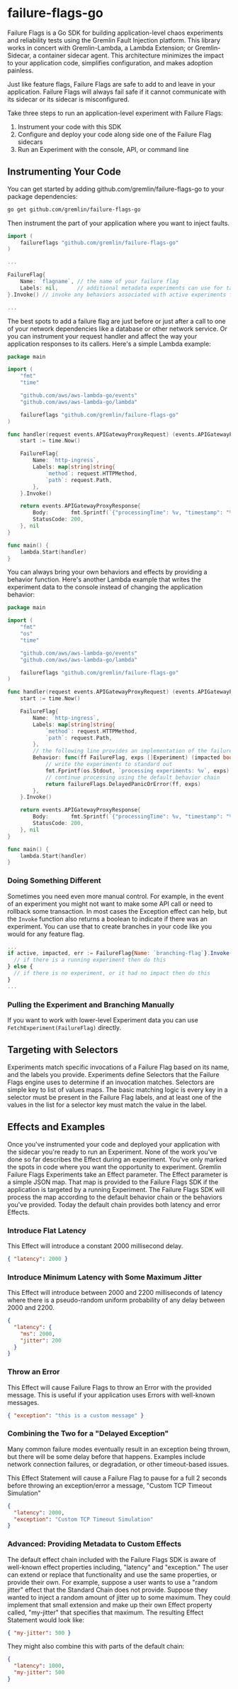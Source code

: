 # failure-flags-go

Failure Flags is a Go SDK for building application-level chaos experiments and reliability tests using the Gremlin Fault Injection platform. This library works in concert with Gremlin-Lambda, a Lambda Extension; or Gremlin-Sidecar, a container sidecar agent. This architecture minimizes the impact to your application code, simplifies configuration, and makes adoption painless.

Just like feature flags, Failure Flags are safe to add to and leave in your application. Failure Flags will always fail safe if it cannot communicate with its sidecar or its sidecar is misconfigured.

Take three steps to run an application-level experiment with Failure Flags:

1. Instrument your code with this SDK
2. Configure and deploy your code along side one of the Failure Flag sidecars
3. Run an Experiment with the console, API, or command line

## Instrumenting Your Code

You can get started by adding github.com/gremlin/failure-flags-go to your package dependencies:

```sh
go get github.com/gremlin/failure-flags-go
```

Then instrument the part of your application where you want to inject faults. 

```go
import (
    failureflags "github.com/gremlin/failure-flags-go"
)

...

FailureFlag{
    Name: `flagname`, // the name of your failure flag
    Labels: nil,      // additional metadata experiments can use for targeting
}.Invoke() // invoke any behaviors associated with active experiments from Gremlin

...
```

The best spots to add a failure flag are just before or just after a call to one of your network dependencies like a database or other network service. Or you can instrument your request handler and affect the way your application responses to its callers. Here's a simple Lambda example:

```go main.go
package main

import (
	"fmt"
	"time"

	"github.com/aws/aws-lambda-go/events"
	"github.com/aws/aws-lambda-go/lambda"

    failureflags "github.com/gremlin/failure-flags-go"
)

func handler(request events.APIGatewayProxyRequest) (events.APIGatewayProxyResponse, error) {
	start := time.Now()

	FailureFlag{
	    Name: `http-ingress`,
	    Labels: map[string]string{
			`method`: request.HTTPMethod,
			`path`: request.Path,
		},
	}.Invoke()

	return events.APIGatewayProxyResponse{
		Body:       fmt.Sprintf(`{"processingTime": %v, "timestamp": "%v"}`, time.Since(start), start),
		StatusCode: 200,
	}, nil
}

func main() {
	lambda.Start(handler)
}
```

You can always bring your own behaviors and effects by providing a behavior function. Here's another Lambda example that writes the experiment data to the console instead of changing the application behavior:

```go main.go
package main

import (
	"fmt"
	"os"
	"time"

	"github.com/aws/aws-lambda-go/events"
	"github.com/aws/aws-lambda-go/lambda"

    failureflags "github.com/gremlin/failure-flags-go"
)

func handler(request events.APIGatewayProxyRequest) (events.APIGatewayProxyResponse, error) {
	start := time.Now()

	FailureFlag{
	    Name: `http-ingress`,
	    Labels: map[string]string{
			`method`: request.HTTPMethod,
			`path`: request.Path,
		},
		// the following line provides an implementation of the failureflags.Behavior type
		Behavior: func(ff FailureFlag, exps []Experiment) (impacted bool, err error) {
			// write the experiments to standard out
			fmt.Fprintf(os.Stdout, `processing experiments: %v`, exps)
			// continue processing using the default behavior chain
			return failureFlags.DelayedPanicOrError(ff, exps)
		},
	}.Invoke()

	return events.APIGatewayProxyResponse{
		Body:       fmt.Sprintf(`{"processingTime": %v, "timestamp": "%v"}`, time.Since(start), start),
		StatusCode: 200,
	}, nil
}

func main() {
	lambda.Start(handler)
}
```

### Doing Something Different

Sometimes you need even more manual control. For example, in the event of an experiment you might not want to make some API call or need to rollback some transaction. In most cases the Exception effect can help, but the `Invoke` function also returns a boolean to indicate if there was an experiment. You can use that to create branches in your code like you would for any feature flag.

```js
...
if active, impacted, err := FailureFlag{Name: `branching-flag`}.Invoke(); active && impacted {
  // if there is a running experiment then do this
} else {
  // if there is no experiment, or it had no impact then do this
}
...
```

### Pulling the Experiment and Branching Manually

If you want to work with lower-level Experiment data you can use `FetchExperiment(FailureFlag)` directly.

## Targeting with Selectors

Experiments match specific invocations of a Failure Flag based on its name, and the labels you provide. Experiments define Selectors that the Failure Flags engine uses to determine if an invocation matches. Selectors are simple key to list of values maps. The basic matching logic is every key in a selector must be present in the Failure Flag labels, and at least one of the values in the list for a selector key must match the value in the label.

## Effects and Examples

Once you've instrumented your code and deployed your application with the sidecar you're ready to run an Experiment. None of the work you've done so far describes the Effect during an experiment. You've only marked the spots in code where you want the opportunity to experiment. Gremlin Failure Flags Experiments take an Effect parameter. The Effect parameter is a simple JSON map. That map is provided to the Failure Flags SDK if the application is targeted by a running Experiment. The Failure Flags SDK will process the map according to the default behavior chain or the behaviors you've provided. Today the default chain provides both latency and error Effects.

### Introduce Flat Latency

This Effect will introduce a constant 2000 millisecond delay.

```json
{ "latency": 2000 }
```

### Introduce Minimum Latency with Some Maximum Jitter

This Effect will introduce between 2000 and 2200 milliseconds of latency where there is a pseudo-random uniform probability of any delay between 2000 and 2200.

```json
{
  "latency": {
    "ms": 2000,
    "jitter": 200
  }
}
```

### Throw an Error

This Effect will cause Failure Flags to throw an Error with the provided message. This is useful if your application uses Errors with well-known messages.

```json
{ "exception": "this is a custom message" }
```

### Combining the Two for a "Delayed Exception"

Many common failure modes eventually result in an exception being thrown, but there will be some delay before that happens. Examples include network connection failures, or degradation, or other timeout-based issues.

This Effect Statement will cause a Failure Flag to pause for a full 2 seconds before throwing an exception/error a message, "Custom TCP Timeout Simulation"

```json
{
  "latency": 2000,
  "exception": "Custom TCP Timeout Simulation"
}
```

<!--
### Advanced: Changing Application Data

Suppose you want to be able to experiment with mangled data. This might include responses from your application's dependencies. You can do that with a little extra work. You need to provide prototype data in your call to `ifExperimentActive`.

```js
...
let myData = {name: 'HTTPResponse'}; // this is just example data, it could be anything

myData = await failureflags.ifExperimentActive({
  name: 'flagname',       // the name of your failure flag
  labels: {},             // additional attibutes about this invocation
  dataPrototype: myData); // "myData" is some variable like a request or response
                          // You could also pass in an object literal.
...
```

If the `dataPrototype` property is set then you can use the `data` property in the Effect statement:

```json
{
  "data": {
    "statusCode": 404,
    "statusMessage": "Not Found"
  }
}
```

Any properties in the `data` object in this map will be copied into a new object created from the prototype you provided. In this example, if the experiment is not running then `myData` will be returned unaltered, and if it is running it would have been altered to the following: 

```json
{
  "name": "HTTPResponse",
  "statusCode": 404,
  "statusMessage": "Not Found"
}
```

This is exciting because it means that you do not need to mock out whole responses before you know what experiments you'll need to run. 
-->

### Advanced: Providing Metadata to Custom Effects

The default effect chain included with the Failure Flags SDK is aware of well-known effect properties including, "latency" and "exception." The user can extend or replace that functionality and use the same properties, or provide their own. For example, suppose a user wants to use a "random jitter" effect that the Standard Chain does not provide. Suppose they wanted to inject a random amount of jitter up to some maximum. They could implement that small extension and make up their own Effect property called, "my-jitter" that specifies that maximum. The resulting Effect Statement would look like:

```json
{ "my-jitter": 500 }
```

They might also combine this with parts of the default chain:

```json
{
  "latency": 1000,
  "my-jitter": 500
}
```
